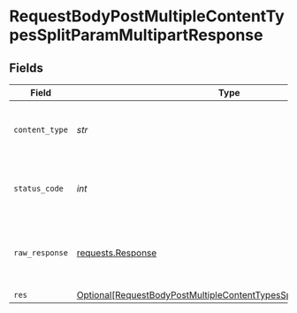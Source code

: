 # RequestBodyPostMultipleContentTypesSplitParamMultipartResponse


## Fields

| Field                                                                                                                                                       | Type                                                                                                                                                        | Required                                                                                                                                                    | Description                                                                                                                                                 |
| ----------------------------------------------------------------------------------------------------------------------------------------------------------- | ----------------------------------------------------------------------------------------------------------------------------------------------------------- | ----------------------------------------------------------------------------------------------------------------------------------------------------------- | ----------------------------------------------------------------------------------------------------------------------------------------------------------- |
| `content_type`                                                                                                                                              | *str*                                                                                                                                                       | :heavy_check_mark:                                                                                                                                          | HTTP response content type for this operation                                                                                                               |
| `status_code`                                                                                                                                               | *int*                                                                                                                                                       | :heavy_check_mark:                                                                                                                                          | HTTP response status code for this operation                                                                                                                |
| `raw_response`                                                                                                                                              | [requests.Response](https://requests.readthedocs.io/en/latest/api/#requests.Response)                                                                       | :heavy_minus_sign:                                                                                                                                          | Raw HTTP response; suitable for custom response parsing                                                                                                     |
| `res`                                                                                                                                                       | [Optional[RequestBodyPostMultipleContentTypesSplitParamMultipartRes]](../../models/operations/requestbodypostmultiplecontenttypessplitparammultipartres.md) | :heavy_minus_sign:                                                                                                                                          | OK                                                                                                                                                          |